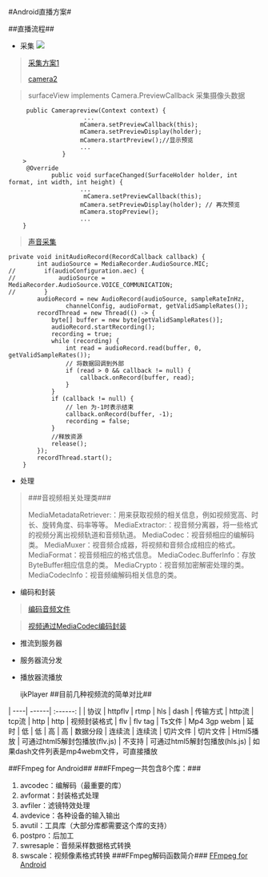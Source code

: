 #Android直播方案#

##直播流程##
- 采集 
	![](https://upload-images.jianshu.io/upload_images/13719045-5152bf5862e51c20.png?imageMogr2/auto-orient/strip|imageView2/2/w/300/format/webp)
> [采集方案1](https://www.jianshu.com/p/e40259351f54)
> 
> [camera2](https://www.sohu.com/a/312890487_120122487?spm=smpc.author.fd-d-347561.163.1589164728285NTj0l5R)

> surfaceView implements Camera.PreviewCallback 采集摄像头数据
> 
	     public Camerapreview(Context context) {
			             ...
		     	  		mCamera.setPreviewCallback(this);
	                 	mCamera.setPreviewDisplay(holder);
	                    mCamera.startPreview();//显示预览
						...
			       }
		>
		 @Override
		        public void surfaceChanged(SurfaceHolder holder, int format, int width, int height) {
						...
		 				 mCamera.setPreviewCallback(this);
		                mCamera.setPreviewDisplay(holder); // 再次预览
		                mCamera.stopPreview();
						...
		}

 > [声音采集](https://www.jianshu.com/p/2cb75a71009f/)
 >
	private void initAudioRecord(RecordCallback callback) {
	        int audioSource = MediaRecorder.AudioSource.MIC;
	//        if(audioConfiguration.aec) {
	//            audioSource = MediaRecorder.AudioSource.VOICE_COMMUNICATION;
	//        }
	        audioRecord = new AudioRecord(audioSource, sampleRateInHz,
	                channelConfig, audioFormat, getValidSampleRates());
	        recordThread = new Thread(() -> {
	            byte[] buffer = new byte[getValidSampleRates()];
	            audioRecord.startRecording();
	            recording = true;
	            while (recording) {
	                int read = audioRecord.read(buffer, 0, getValidSampleRates());
	                // 将数据回调到外部
	                if (read > 0 && callback != null) {
	                    callback.onRecord(buffer, read);
	                }
	            }
	            if (callback != null) {
	                // len 为-1时表示结束
	                callback.onRecord(buffer, -1);
	                recording = false;
	            }
	            //释放资源
	            release();
	        });
	        recordThread.start();
	    }


- 处理
>###音视频相关处理类###
>
> MediaMetadataRetriever:：用来获取视频的相关信息，例如视频宽高、时长、旋转角度、码率等等。
MediaExtractor:：视音频分离器，将一些格式的视频分离出视频轨道和音频轨道。
MediaCodec：视音频相应的编解码类。
MediaMuxer：视音频合成器，将视频和音频合成相应的格式。
MediaFormat：视音频相应的格式信息。
MediaCodec.BufferInfo：存放ByteBuffer相应信息的类。
MediaCrypto：视音频加密解密处理的类。
MediaCodecInfo：视音频编解码相关信息的类。

- 编码和封装

> [编码音频文件](https://www.jianshu.com/p/0d0497340d7d)

> [视频通过MediaCodec编码封装](https://www.jianshu.com/p/e607e63fb78f)
> 
- 推流到服务器
- 服务器流分发
- 播放器流播放

    ijkPlayer
##目前几种视频流的简单对比##

| ----| ------| :------: |
| 协议  | httpflv | rtmp | hls | dash
| 传输方式 | http流 | tcp流 | http | http
| 视频封装格式 | flv | flv tag | Ts文件 | Mp4 3gp webm
| 延时 | 低 | 低 | 高 | 高
| 数据分段 | 连续流 | 连续流 | 切片文件 | 切片文件
| Html5播放 | 可通过html5解封包播放(flv.js) | 不支持 | 可通过html5解封包播放(hls.js) | 如果dash文件列表是mp4webm文件，可直接播放



##FFmpeg for Android##
###FFmpeg一共包含8个库：###
1. avcodec：编解码（最重要的库）
2. avformat：封装格式处理
3. avfiler：滤镜特效处理
4. avdevice：各种设备的输入输出
5. avutil：工具库（大部分库都需要这个库的支持）
6. postpro：后加工
7. swresaple：音频采样数据格式转换
8. swscale：视频像素格式转换
###FFmpeg解码函数简介###
[FFmpeg for Android](https://www.jianshu.com/p/a0ee3009f5ad)
